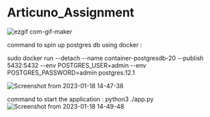 # Articuno_Assignment

![ezgif com-gif-maker](https://user-images.githubusercontent.com/113454787/213131452-d53b195a-c2c0-4037-ac02-b214a74054db.gif)

command to spin up postgres db using docker :

sudo docker run  --detach      --name container-postgresdb-20     --publish 5432:5432             --env POSTGRES_USER=admin    --env POSTGRES_PASSWORD=admin     postgres:12.1 

![Screenshot from 2023-01-18 14-47-38](https://user-images.githubusercontent.com/113454787/213132402-126ee7fa-dd8c-4ca4-8106-f3272a34521a.png)

command to start the application : python3 ./app.py 
![Screenshot from 2023-01-18 14-49-48](https://user-images.githubusercontent.com/113454787/213132342-9515694b-6177-4de1-a421-50a2ec593955.png)


